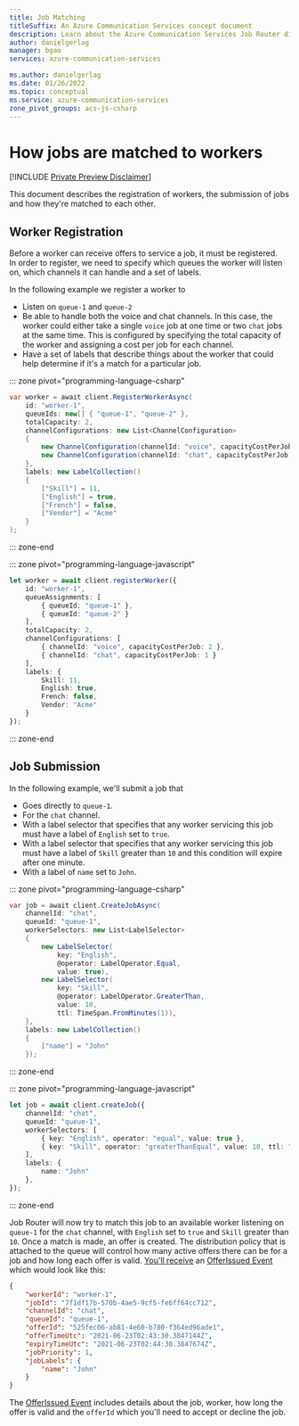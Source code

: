 ```yaml
---
title: Job Matching
titleSuffix: An Azure Communication Services concept document
description: Learn about the Azure Communication Services Job Router distribution concepts.
author: danielgerlag
manager: bgao
services: azure-communication-services

ms.author: danielgerlag
ms.date: 01/26/2022
ms.topic: conceptual
ms.service: azure-communication-services
zone_pivot_groups: acs-js-csharp
---
```


# How jobs are matched to workers

[!INCLUDE [Private Preview Disclaimer](../../includes/private-preview-include-section.md)]

This document describes the registration of workers, the submission of jobs and how they're matched to each other.

## Worker Registration

Before a worker can receive offers to service a job, it must be registered.  
In order to register, we need to specify which queues the worker will listen on, which channels it can handle and a set of labels.

In the following example we register a worker to

- Listen on `queue-1` and `queue-2`
- Be able to handle both the voice and chat channels.  In this case, the worker could either take a single `voice` job at one time or two `chat` jobs at the same time.  This is configured by specifying the total capacity of the worker and assigning a cost per job for each channel.
- Have a set of labels that describe things about the worker that could help determine if it's a match for a particular job.

::: zone pivot="programming-language-csharp"

```csharp
var worker = await client.RegisterWorkerAsync(
    id: "worker-1",
    queueIds: new[] { "queue-1", "queue-2" },    
    totalCapacity: 2,
    channelConfigurations: new List<ChannelConfiguration>
    {
        new ChannelConfiguration(channelId: "voice", capacityCostPerJob: 2),
        new ChannelConfiguration(channelId: "chat", capacityCostPerJob: 1)
    },
    labels: new LabelCollection()
    {
        ["Skill"] = 11,
        ["English"] = true,
        ["French"] = false,
        ["Vendor"] = "Acme"
    }
);
```

::: zone-end

::: zone pivot="programming-language-javascript"

```typescript
let worker = await client.registerWorker({
    id: "worker-1",    
    queueAssignments: [
        { queueId: "queue-1" },
        { queueId: "queue-2" } 
    ],
    totalCapacity: 2,
    channelConfigurations: [
        { channelId: "voice", capacityCostPerJob: 2 },
        { channelId: "chat", capacityCostPerJob: 1 }
    ],
    labels: {
        Skill: 11,
        English: true,
        French: false,
        Vendor: "Acme"
    }
});
```

::: zone-end

## Job Submission

In the following example, we'll submit a job that

- Goes directly to `queue-1`.
- For the `chat` channel.
- With a label selector that specifies that any worker servicing this job must have a label of `English` set to `true`.
- With a label selector that specifies that any worker servicing this job must have a label of `Skill` greater than `10` and this condition will expire after one minute.
- With a label of `name` set to `John`.

::: zone pivot="programming-language-csharp"

```csharp
var job = await client.CreateJobAsync(
    channelId: "chat",
    queueId: "queue-1",
    workerSelectors: new List<LabelSelector>
    {
        new LabelSelector(
            key: "English", 
            @operator: LabelOperator.Equal, 
            value: true),
        new LabelSelector(
            key: "Skill", 
            @operator: LabelOperator.GreaterThan, 
            value: 10,
            ttl: TimeSpan.FromMinutes(1)),    
    },
    labels: new LabelCollection()
    {
        ["name"] = "John"
    });
```

::: zone-end

::: zone pivot="programming-language-javascript"

```typescript
let job = await client.createJob({
    channelId: "chat",
    queueId: "queue-1",
    workerSelectors: [
        { key: "English", operator: "equal", value: true },        
        { key: "Skill", operator: "greaterThanEqual", value: 10, ttl: "00:01:00" },        
    ],
    labels: {
        name: "John"
    },
});
```

::: zone-end

Job Router will now try to match this job to an available worker listening on `queue-1` for the `chat` channel, with `English` set to `true` and `Skill` greater than `10`.
Once a match is made, an offer is created. The distribution policy that is attached to the queue will control how many active offers there can be for a job and how long each offer is valid. [You'll receive][subscribe_events] an [OfferIssued Event][offer_issued_event] which would look like this:

```json
{
    "workerId": "worker-1",
    "jobId": "7f1df17b-570b-4ae5-9cf5-fe6ff64cc712",
    "channelId": "chat",
    "queueId": "queue-1",
    "offerId": "525fec06-ab81-4e60-b780-f364ed96ade1",
    "offerTimeUtc": "2021-06-23T02:43:30.3847144Z",
    "expiryTimeUtc": "2021-06-23T02:44:30.3847674Z",
    "jobPriority": 1,
    "jobLabels": {
        "name": "John"
    }
}
```

The [OfferIssued Event][offer_issued_event] includes details about the job, worker, how long the offer is valid and the `offerId` which you'll need to accept or decline the job.

<!-- LINKS -->
[subscribe_events]: ../../how-tos/router-sdk/subscribe-events.md
[job_classified_event]: ../../how-tos/router-sdk/subscribe-events.md#microsoftcommunicationrouterjobclassified
[offer_issued_event]: ../../how-tos/router-sdk/subscribe-events.md#microsoftcommunicationrouterworkerofferissued

